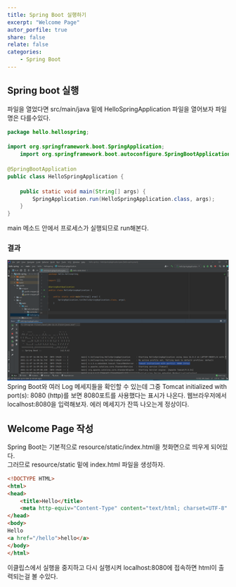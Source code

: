 ```yaml
---
title: Spring Boot 실행하기
excerpt: "Welcome Page"
autor_porfile: true
share: false
relate: false
categories:
    - Spring Boot
---
```

## Spring boot 실행

파일을 열었다면 src/main/java 밑에 HelloSpringApplication 파일을 열어보자 파일명은 다를수있다.
~~~java
package hello.hellospring;

import org.springframework.boot.SpringApplication;
    import org.springframework.boot.autoconfigure.SpringBootApplication;

@SpringBootApplication
public class HelloSpringApplication {

	public static void main(String[] args) {
		SpringApplication.run(HelloSpringApplication.class, args);
	}
}   
~~~
main 메소드 안에서 프로세스가 실행되므로 run해본다.
### 결과
<div><img src = "../../assets/images/캡쳐.png"/></div>
Spring Boot와 여러 Log 메세지들을 확인할 수 있는데 그중 Tomcat initialized with port(s): 8080 (http)를 보면  8080포트를 사용했다는 표시가 나온다.  
웹브라우저에서 localhost:8080을 입력해보자. 에러 메세지가 잔뜩 나오는게 정상이다.   


## Welcome Page 작성
Spring Boot는 기본적으로 resource/static/index.html을 첫화면으로 띄우게 되어있다.  
그러므로 resource/static 밑에 index.html 파일을 생성하자.  
~~~html
<!DOCTYPE HTML>
<html>
<head>
    <title>Hello</title>
    <meta http-equiv="Content-Type" content="text/html; charset=UTF-8" />
</head>
<body>
Hello
<a href="/hello">hello</a>
</body>
</html>
~~~
이클립스에서 실행을 중지하고 다시 실행시켜 localhost:8080에 접속하면 html이 출력되는걸 볼 수있다.